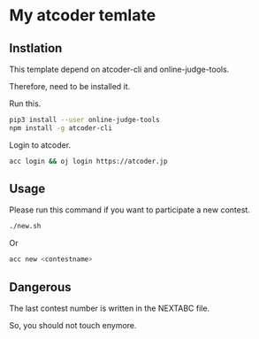 # My atcoder temlate

## Instlation

This template depend on atcoder-cli and online-judge-tools.

Therefore, need to be installed it.

Run this.

```bash
pip3 install --user online-judge-tools
npm install -g atcoder-cli
```

Login to atcoder.

```bash
acc login && oj login https://atcoder.jp
```

## Usage

Please run this command if you want to participate a new contest.

```bash
./new.sh
```

Or

```bash
acc new <contestname>
```

## Dangerous

The last contest number is written in the NEXTABC file.

So, you should not touch enymore.
